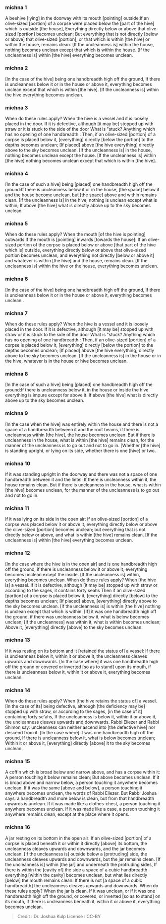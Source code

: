 
### michna 1
A beehive [lying] in the doorway with its mouth [pointing] outside:If an olive-sized [portion] of a corpse were placed below the [part of the hive] which is outside [the house], Everything directly below or above that olive-sized [portion] becomes unclean; But everything that is not directly [below or above] that olive-sized [portion], or that which is within [the hive] or within the house, remains clean. [If the uncleanness is] within the house, nothing becomes unclean except that which is within the house. [If the uncleanness is] within [the hive] everything becomes unclean.

### michna 2
[In the case of the hive] being one handbreadth high off the ground, If there is uncleanness below it or in the house or above it, everything becomes unclean except that which is within [the hive]. [If the uncleanness is] within the hive everything becomes unclean.

### michna 3
When do these rules apply? When the hive is a vessel and it is loosely placed in the door. If it is defective, although [it may be] stopped up with straw or it is stuck to the side of the door What is "stuck? Anything which has no opening of one handbreadth : Then, if an olive-sized [portion] of a corpse is placed below it, [everything] directly [below the portion] to the depths becomes unclean; [If placed] above [the hive everything] directly above to the sky becomes unclean. [If the uncleanness is] in the house, nothing becomes unclean except the house. [If the uncleanness is] within [the hive] nothing becomes unclean except that which is within [the hive].

### michna 4
[In the case of such a hive] being [placed] one handbreadth high off the ground:If there is uncleanness below it or in the house, [the space] below it and the house become unclean,   but [the space] above and within remains clean. [If the uncleanness is] in the hive, nothing is unclean except what is within; If above [the hive] what is directly above up to the sky becomes unclean.

### michna 5
When do these rules apply? When the mouth [of the hive is pointing] outwards If the mouth is [pointing] inwards [towards the house]: If an olive-sized portion of the corpse is placed below or above [that part of the hive which is] outside, everything directly below or above that olive-sized portion becomes unclean, and everything not directly [below or above it] and whatever is within [the hive] and the house, remains clean. [If the uncleanness is] within the hive or the house, everything becomes unclean.

### michna 6
[In the case of the hive] being one handbreadth high off the ground, If there is uncleanness below it or in the house or above it, everything becomes unclean .

### michna 7
When do these rules apply? When the hive is a vessel and it is loosely placed in the door. If it is defective, although [it may be] stopped up with straw or it is stuck to the side of the door What is "stuck? Anything which has no opening of one handbreadth : Then, if an olive-sized [portion] of a corpse is placed below it, [everything] directly [below the portion] to the depths becomes unclean; [If placed] above [the hive everything] directly above to the sky becomes unclean. [If the uncleanness is] in the house or in the hive, whatever is in the house or hive becomes unclean.

### michna 8
[In the case of such a hive] being [placed] one handbreadth high off the ground:If there is uncleanness below it, in the house or inside the hive everything is impure except for above it. If above [the hive] what is directly above up to the sky becomes unclean.

### michna 9
[In the case when the hive] was entirely within the house and there is not a space of a handbreadth between it and the roof beams, if there is uncleanness within [the hive], the house becomes unclean. But if there is uncleanness in the house, what is within [the hive] remains clean, for the manner of the uncleanness is to go out and not to go in. [Whether [the hive] is standing upright, or lying on its side, whether there is one [hive] or two.

### michna 10
If it was standing upright in the doorway and there was not a space of one handbreadth between it and the lintel: If there is uncleanness within it, the house remains clean. But if there is uncleanness in the house, what is within [the hive] becomes unclean,   for the manner of the uncleanness is to go out and not to go in.

### michna 11
If it was lying on its side in the open air: If an olive-sized [portion] of a corpse was placed below it or above it, everything directly below or above the olive-sized [portion] becomes unclean; but everything that is not directly below or above, and what is within [the hive] remains clean. [If the uncleanness is] within [the hive] everything becomes unclean.

### michna 12
[In the case where the hive is in the open air] and is one handbreadth high off the ground, if there is uncleanness below it or above it, everything becomes unclean except the inside. [If the uncleanness is] within, everything becomes unclean. When do these rules apply? When [the hive is] a vessel. If it is defective, although [it may be] stopped up with straw or according to the sages, it contains forty seahs Then if an olive-sized [portion] of a corpse is placed below it, [everything] directly [below] to the depths becomes unclean; [If placed] above, [everything] directly above to the sky becomes unclean. [If the uncleanness is] is within [the hive] nothing is unclean except that which is within. [If] it was one handbreadth high off the ground, if there was uncleanness below it, what is below becomes unclean; [If the uncleanness] was within it, what is within becomes unclean; Above it, [everything] directly [above] to the sky becomes unclean.

### michna 13
If it was resting on its bottom and it [retained the status of] a vessel: If there is uncleanness below it, within it or above it, the uncleanness cleaves upwards and downwards. [In the case where] it was one handbreadth high off the ground or covered or inverted [so as to stand] upon its mouth, if there is uncleanness below it, within it or above it, everything becomes unclean.

### michna 14
When do these rules apply? When [the hive retains the status of] a vessel. [In the case of its] being defective, although [the deficiency may be] stopped up with straw, or according to the sages, [in the case of it] containing forty se'ahs, If the uncleanness is below it, within it or above it, the uncleanness cleaves upwards and downwards. Rabbi Eliezer and Rabbi Shimon say: uncleanness can neither ascend into [the defective hive] nor descend from it. [In the case where] it was one handbreadth high off the ground, If there is uncleanness below it, what is below becomes unclean; Within it or above it, [everything] directly [above] it to the sky becomes unclean.

### michna 15
A coffin which is broad below and narrow above, and has a corpse within it: A person touching it below remains clean; But above becomes unclean. If it is broad above and narrow below, a person touching it anywhere becomes unclean. If it was the same [above and below], a person touching it anywhere becomes unclean, the words of Rabbi Eliezer. But Rabbi Joshua says: a handbreadth and more below is clean, but from that handbreadth upwards is unclean. If it was made like a clothes-chest, a person touching it anywhere becomes unclean. If it was made like a case, a person touching it anywhere remains clean, except at the place where it opens.

### michna 16
A jar resting on its bottom in the open air: If an olive-sized [portion] of a corpse is placed beneath it or within it directly [above] its bottom, the uncleanness cleaves upwards and downwards, and the jar becomes unclean. [If the uncleanness is] outside below a [protruding] side, the uncleanness cleaves upwards and downwards, but the jar remains clean. [If the uncleanness is] within [the jar] and underneath the protruding sides, If there is within the [cavity of] the side a space of a cubic handbreadth everything [within the cavity] becomes unclean, but what lies directly [below] the mouth remains clean. If there is not [a space of a cubic handbreadth] the uncleanness cleaves upwards and downwards. When do these rules apply? When the jar is clean. If it was unclean, or if it was one handbreadth high off the ground,   or covered,   or inverted [so as to stand] on its mouth, if there is uncleanness beneath it, within it or above it, everything becomes unclean.

>Credit : Dr. Joshua Kulp
>License : CC-BY